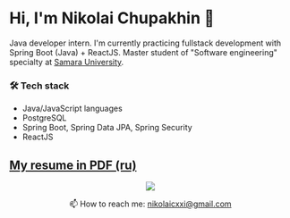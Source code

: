 # Hi, I'm Nikolai Chupakhin 👋
Java developer intern. I'm currently practicing fullstack development with Spring Boot (Java) + ReactJS. Master student of "Software engineering" specialty at <a href="https://ssau.ru/">Samara University</a>.

### 🛠 Tech stack
* Java/JavaScript languages
* PostgreSQL
* Spring Boot, Spring Data JPA, Spring Security
* ReactJS

<h2><a href="https://drive.google.com/file/d/1zXrwGD7KZAnbYQd0Y65lXS1tR33bkABO/view?usp=sharing">My resume in PDF (ru)</a></h2>

<p align='center'>
   <!--<a href="https://www.linkedin.com/in/romankh3/">
       <img src="https://img.shields.io/badge/linkedin-%230077B5.svg?&style=for-the-badge&logo=linkedin&logoColor=white"/>
   </a>-->
   <a href="https://t.me/chupaniko">
       <img src="https://img.shields.io/badge/Telegram-2CA5E0?style=for-the-badge&logo=telegram&logoColor=white"/>
   </a>
</p>
<p align='center'>
   📫 How to reach me: <a href='mailto:nikolaicxxi@gmail.com'>nikolaicxxi@gmail.com</a>
</p>

<!--
**chupaniko/chupaniko** is a ✨ _special_ ✨ repository because its `README.md` (this file) appears on your GitHub profile.

Here are some ideas to get you started:

- 🔭 I’m currently working on ...
- 🌱 I’m currently learning ...
- 👯 I’m looking to collaborate on ...
- 🤔 I’m looking for help with ...
- 💬 Ask me about ...
- 📫 How to reach me: ...
- 😄 Pronouns: ...
- ⚡ Fun fact: ...
-->
